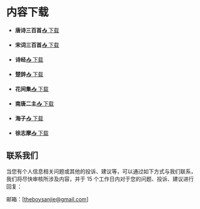 # 内容下载


- **唐诗三百首**[📥 下载](https://www.123912.com/s/v6GHvd-BpPsv)

- **宋词三百首**[📥 下载](https://www.123912.com/s/v6GHvd-JpPsv)

- **诗经**[📥 下载](https://www.123912.com/s/v6GHvd-IpPsv)

- **楚辞**[📥 下载](https://www.123912.com/s/v6GHvd-MpPsv)

- **花间集**[📥 下载](https://www.123912.com/s/v6GHvd-h4Psv)

- **南唐二主**[📥 下载](https://www.123912.com/s/v6GHvd-H4Psv)

- **海子**[📥 下载](https://www.123912.com/s/v6GHvd-v4Psv)

- **徐志摩**[📥 下载](https://www.123912.com/s/v6GHvd-34Psv)




## 联系我们

当您有个人信息相关问题或其他的投诉、建议等，可以通过如下方式与我们联系，我们将尽快审核所涉及内容，并于 15 个工作日内对于您的问题、投诉、建议进行回复：

邮箱：[theboysanjie@gmail.com]